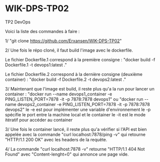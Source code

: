 # WIK-DPS-TP02
TP2 DevOps

Voici la liste des commandes à faire :

1/ "git clone https://github.com/Erxansen/WIK-DPS-TP02"

2/ Une fois le répo cloné, il faut build l'image avec le dockerfile.

Le fichier Dockerfile.1 correspond à la première consigne :
"docker build -f Dockerfile.1 -t devops1:latest ."

Le fichier Dockerfile.2 correspond à la dernière consigne (deuxième container) :
"docker build -f Dockerfile.2 -t devops2:latest ."

3/ Maintenant que l'image est build, il reste plus qu'a la run pour lancer un container :
"docker run --name devops1_container -e PING_LISTEN_PORT=7878 -it -p 7878:7878 devops1"
ou
"docker run --name devops2_container -e PING_LISTEN_PORT=7878 -it -p 7878:7878 devops2"
   le -e est pour implémenter une variable d'environnement
   le -p spécifie le port entre la machine local et le container
   le -it est le mode itératif pour accéder au container
             
3/ Une fois le container lancé, il reste plus qu'a vérifier si l'API est bien appelée avec la commande "curl localhost:7878/ping -v" qui retourne "HTTP/1.1 200 OK" avec les headers de la requête.

4/ La commande "curl localhost:7878 -v" retourne "HTTP/1.1 404 Not Found" avec "Content-lenght=0" qui annonce une page vide.